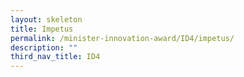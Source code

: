 ```yaml
---
layout: skeleton
title: Impetus
permalink: /minister-innovation-award/ID4/impetus/
description: ""
third_nav_title: ID4
---
```

